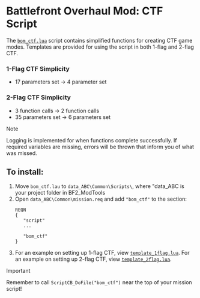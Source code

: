 # Battlefront Overhaul Mod: CTF Script

The [`bom_ctf.lua`](bom_ctf.lua) script contains simplified functions for creating CTF game modes. Templates are provided for using the script in both 1-flag and 2-flag CTF. 

### 1-Flag CTF Simplicity

- 17 parameters set -> 4 parameter set

### 2-Flag CTF Simplicity

- 3 function calls -> 2 function calls
- 35 parameters set -> 6 parameters set

> [!NOTE]
> Logging is implemented for when functions complete successfully. If required variables are missing, errors will be thrown that inform you of what was missed.

## To install:
1. Move `bom_ctf.lau` to `data_ABC\Common\Scripts\`, where "data_ABC is your project 
	folder in BF2_ModTools
2. Open `data_ABC\Common\mission.req` and add `"bom_ctf"` to the section:
    ```
    REQN
  	{
       "script"
       ...
    
       "bom_ctf"
    }
3. For an example on setting up 1-flag CTF, view [`template_1flag.lua`](template_1flag.lua). For an example on setting up 2-flag CTF, view [`template_2flag.lua`](template_2flag.lua).

> [!IMPORTANT]
> Remember to call `ScriptCB_DoFile("bom_ctf")` near the top of your mission script!

